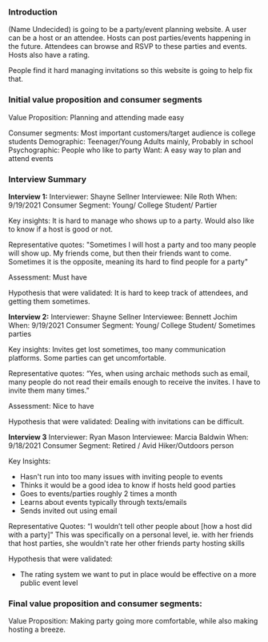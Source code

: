 ### Introduction
(Name Undecided) is going to be a party/event planning website. A user can be a host or an attendee. Hosts can post parties/events happening in the future. Attendees can browse and RSVP to these parties and events. Hosts also have a rating.

People find it hard managing invitations so this website is going to help fix that.

### Initial value proposition and consumer segments
Value Proposition: Planning and attending made easy

Consumer segments: Most important customers/target audience is college students
Demographic: Teenager/Young Adults mainly, Probably in school
Psychographic: People who like to party
Want: A easy way to plan and attend events

### Interview Summary

**Interview 1:**
Interviewer: Shayne Sellner
Interviewee: Nile Roth
When: 9/19/2021
Consumer Segment: Young/ College Student/ Partier

Key insights: It is hard to manage who shows up to a party. Would also like to know if a host is good or not.

Representative quotes: "Sometimes I will host a party and too many people will show up. My friends come, but then their friends want to come. Sometimes it is the opposite, meaning its hard to find people for a party"

Assessment: Must have

Hypothesis that were validated: It is hard to keep track of attendees, and getting them sometimes.


**Interview 2:**
Interviewer: Shayne Sellner
Interviewee: Bennett Jochim 
When: 9/19/2021
Consumer Segment: Young/ College Student/ Sometimes parties

Key insights: Invites get lost sometimes, too many communication platforms. Some parties can get uncomfortable.

Representative quotes: “Yes, when using archaic methods such as email, many people do not read their emails enough to receive the invites. I have to invite them many times.”

Assessment: Nice to have

Hypothesis that were validated: Dealing with invitations can be difficult. 


**Interview 3**
Interviewer: Ryan Mason
Interviewee: Marcia Baldwin
When: 9/18/2021
Consumer Segment: Retired / Avid Hiker/Outdoors person

Key Insights:
- Hasn't run into too many issues with inviting people to events
- Thinks it would be a good idea to know if hosts held good parties
- Goes to events/parties roughly 2 times a month
- Learns about events typically through texts/emails
- Sends invited out using email

Representative Quotes: “I wouldn’t tell other people about [how a host did with a party]” This was specifically on a personal level, ie. with her friends that host parties, she wouldn't rate her other friends party hosting skills

Hypothesis that were validated:
- The rating system we want to put in place would be effective on a more public event level




### Final value proposition and consumer segments:
Value Proposition: Making party going more comfortable, while also making hosting a breeze. 